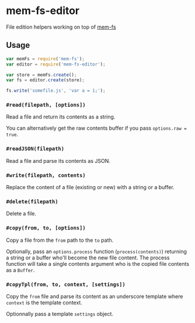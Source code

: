 mem-fs-editor
=============

File edition helpers working on top of [mem-fs](https://github.com/SBoudrias/mem-fs)

Usage
-------------

```js
var memFs = require('mem-fs');
var editor = require('mem-fs-editor');

var store = memFs.create();
var fs = editor.create(store);

fs.write('somefile.js', 'var a = 1;');
```

### `#read(filepath, [options])`

Read a file and return its contents as a string.

You can alternatively get the raw contents buffer if you pass `options.raw = true`.

### `#readJSON(filepath)`

Read a file and parse its contents as JSON.

### `#write(filepath, contents)`

Replace the content of a file (existing or new) with a string or a buffer.

### `#delete(filepath)`

Delete a file.

### `#copy(from, to, [options])`

Copy a file from the `from` path to the `to` path.

Optionally, pass an `options.process` function (`process(contents)`) returning a string or a buffer who'll become the new file content. The process function will take a single contents argument who is the copied file contents as a `Buffer`.

### `#copyTpl(from, to, context, [settings])`

Copy the `from` file and parse its content as an underscore template where `context` is the template context.

Optionnally pass a template `settings` object.
